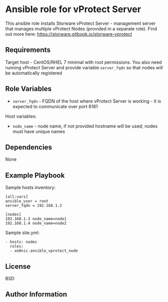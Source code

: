 Ansible role for vProtect Server
=========

This ansible role installs Storware vProtect Server - management server that manages multiple vProtect Nodes (provided in a separate role). Find out more here: https://storware.gitbook.io/storware-vprotect

Requirements
------------

Target host - CentOS/RHEL 7 minimal with root permissions. You also need running vProtect Server and provide variable `server_fqdn` so that nodes will be automatically registered

Role Variables
--------------

- `server_fqdn` - FQDN of the host where vProtect Server is working - it is expected to communicate over port 8181

Host variables:
- `node_name` - node name, if not provided hostname will be used; nodes must have unique names

Dependencies
------------

None

Example Playbook
----------------

Sample hosts inventory:

```
[all:vars]
ansible_user = root
server_fqdn = 192.168.1.2

[nodes]
192.168.1.3 node_name=node1
192.168.1.4 node_name=node2
```

Sample site.yml:

```
- hosts: nodes
  roles:
  - xe0nic.ansible_vprotect_node
```

License
-------

BSD

Author Information
------------------
